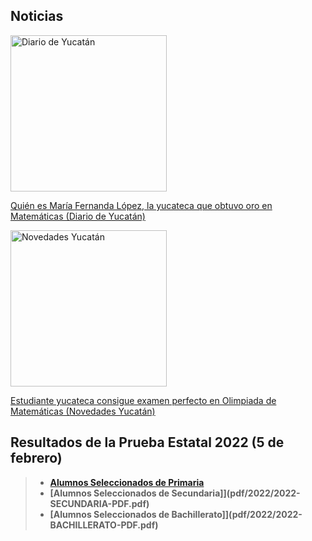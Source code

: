 ## Noticias

<a href="https://www.yucatan.com.mx/merida/2022/2/10/quien-es-maria-fernanda-lopez-la-yucateca-que-obtuvo-oro-en-matematicas-295976.html">
<img src="https://www.yucatan.com.mx/u/fotografias/m/2022/2/10/f800x450-530996_582442_5050.jpg" alt="Diario de Yucatán"  width="250"/><p>
Quién es María Fernanda López, la yucateca que obtuvo oro en Matemáticas (Diario de Yucatán)
</a>
<p></p>
<p></p>
<a href="https://sipse.com/novedades-yucatan/estudiante-yucateca-consigue-examen-perfecto-en-olimpiada-de-matematicas-418299.html">
<img src="https://images.sipse.com/UJ13B_2Y0rsGxIIQb82suxjiU-I=/827x508/smart/filters:format(webp)/2022/02/08/1644352564754.jpg" alt="Novedades Yucatán"  width="250"><p>
Estudiante yucateca consigue examen perfecto en Olimpiada de Matemáticas (Novedades Yucatán)
  </a>

## Resultados de la Prueba Estatal 2022 (5 de febrero)

> * **[Alumnos Seleccionados de Primaria](pdf/2022/2022-PRIMARIA-PDF.pdf)**
> * **[Alumnos Seleccionados de Secundaria]](pdf/2022/2022-SECUNDARIA-PDF.pdf)**
> * **[Alumnos Seleccionados de Bachillerato]](pdf/2022/2022-BACHILLERATO-PDF.pdf)**
